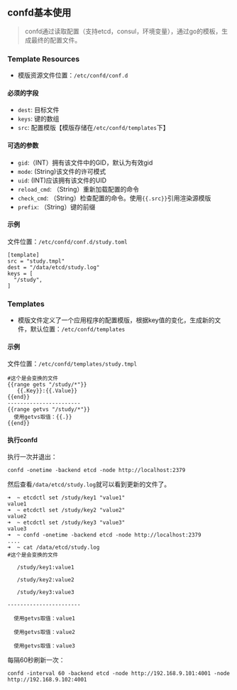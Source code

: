 ## confd基本使用

> confd通过读取配置（支持etcd，consul，环境变量），通过go的模板，生成最终的配置文件。

### Template Resources
- 模版资源文件位置：`/etc/confd/conf.d`

#### 必须的字段
- `dest`: 目标文件
- `keys`: 键的数组
- `src`: 配置模版【模版存储在`/etc/confd/templates`下】

#### 可选的参数
- `gid`:（INT）拥有该文件中的GID，默认为有效gid
- `mode`: (String)该文件的许可模式
- `uid`: (INT)应该拥有该文件的UID
- `reload_cmd`: （String）重新加载配置的命令
- `check_cmd`: （String）检查配置的命令。使用`{{.src}}`引用渲染源模版
- `prefix`: （String）键的前缀

#### 示例
文件位置：`/etc/confd/conf.d/study.toml`

```
[template]
src = "study.tmpl"
dest = "/data/etcd/study.log"
keys = [
  "/study",
]
```

### Templates
- 模版文件定义了一个应用程序的配置模版，根据key值的变化，生成新的文件，默认位置：`/etc/confd/templates`


#### 示例
文件位置：`/etc/confd/templates/study.tmpl`

```
#这个是会变换的文件
{{range gets "/study/*"}}
   {{.Key}}:{{.Value}}
{{end}}
-----------------------
{{range getvs "/study/*"}}
  使用getvs取值：{{.}}
{{end}}
```

#### 执行confd
执行一次并退出：
```
confd -onetime -backend etcd -node http://localhost:2379
```

然后查看`/data/etcd/study.log`就可以看到更新的文件了。

```
➜  ~ etcdctl set /study/key1 "value1"
value1
➜  ~ etcdctl set /study/key2 "value2"
value2
➜  ~ etcdctl set /study/key3 "value3"
value3
➜  ~ confd -onetime -backend etcd -node http://localhost:2379
....
➜  ~ cat /data/etcd/study.log
#这个是会变换的文件

   /study/key1:value1

   /study/key2:value2

   /study/key3:value3

-----------------------

  使用getvs取值：value1

  使用getvs取值：value2

  使用getvs取值：value3
```  

每隔60秒刷新一次：

```
confd -interval 60 -backend etcd -node http://192.168.9.101:4001 -node http://192.168.9.102:4001
```